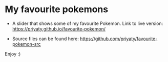 # My favourite pokemons
- A slider that shows some of my favourite Pokemon.
Link to live version: https://priyaty.github.io/favourite-pokemon/

- Source files can be found here: https://github.com/priyaty/favourite-pokemon-src

Enjoy :)
